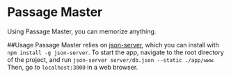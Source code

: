 # Passage Master
Using Passage Master, you can memorize anything.

##Usage
Passage Master relies on [json-server](https://www.npmjs.com/package/json-server), which you can install with `npm install -g json-server`.
To start the app, navigate to the root directory of the project, and run `json-server server/db.json --static ./app/www`.  Then, go to `localhost:3000` in a web browser.
